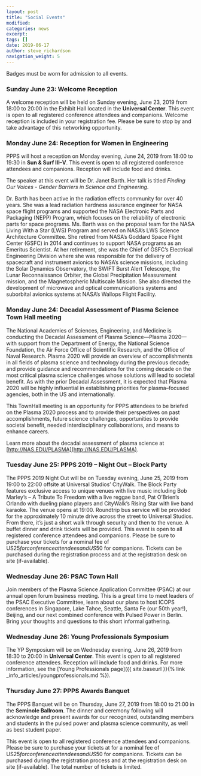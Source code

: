 ```yaml
---
layout: post
title: "Social Events"
modified:
categories: news
excerpt: 
tags: []
date: 2019-06-17
author: steve_richardson
navigation_weight: 5
---
```


Badges must be worn for admission to all events.

### Sunday June 23: Welcome Reception

A welcome reception will be held on Sunday evening, June 23, 2019 from 18:00 to 20:00 in the Exhibit Hall located in the **Universal Center**.  This event is open to all registered conference attendees and companions. Welcome reception is included in your registration fee. Please be sure to stop by and take advantage of this networking opportunity.   

### Monday June 24: Reception for Women in Engineering 

PPPS will host a reception on Monday evening, June 24, 2019 from 18:00 to 19:30 in **Sun & Surf III&ndash;V**.  This event is open to all registered conference attendees and companions.   Reception will include food and drinks.

The speaker at this event will be Dr. Janet Barth. Her talk is titled _Finding Our Voices - Gender Barriers in Science and Engineering_.

Dr. Barth has been active in the radiation effects community for over 40 years. She was a lead radiation hardness assurance engineer for NASA space flight programs and supported the NASA Electronic Parts and Packaging (NEPP) Program, which focuses on the reliability of electronic parts for space programs. Ms. Barth was on the proposal team for the NASA Living With a Star (LWS) Program and served on NASA’s LWS Science Architecture Committee. She retired from NASA’s Goddard Space Flight Center (GSFC) in 2014 and continues to support NASA programs as an Emeritus Scientist. At her retirement, she was the Chief of GSFC’s Electrical Engineering Division where she was responsible for the delivery of spacecraft and instrument avionics to NASA’s science missions, including the Solar Dynamics Observatory, the SWIFT Burst Alert Telescope, the Lunar Reconnaissance Orbiter, the Global Precipitation Measurement mission, and the Magnetospheric Multiscale Mission. She also directed the development of microwave and optical communications systems and suborbital avionics systems at NASA’s Wallops Flight Facility.

### Monday June 24: Decadal Assessment of Plasma Science Town Hall meeting

The National Academies of Sciences, Engineering, and Medicine is conducting the Decadal Assessment of Plasma Science&mdash;Plasma 2020&mdash;with support from the Department of Energy, the National Science Foundation, the Air Force Office of Scientific Research, and the Office of Naval Research.  Plasma 2020 will provide an overview of accomplishments in all fields of plasma science and technology during the previous decade; and provide guidance and recommendations for the coming decade on the most critical plasma science challenges whose solutions will lead to societal benefit.  As with the prior Decadal Assessment, it is expected that Plasma 2020 will be highly influential in establishing priorities for plasma–focused agencies, both in the US and internationally.

This TownHall meeting is an opportunity for PPPS attendees to be briefed on the Plasma 2020 process and to provide their perspectives on past accomplishments, future science challenges, opportunities to provide societal benefit, needed interdisciplinary collaborations, and means to enhance careers.  

Learn more about the decadal assessment of plasma science at
[http://NAS.EDU/PLASMA](http://NAS.EDU/PLASMA).


### Tuesday June 25: PPPS 2019 – Night Out – Block Party

The PPPS 2019 Night Out will be on Tuesday evening, June 25, 2019 from 19:00 to 22:00 offsite at Universal Studios’ CityWalk. The Block Party features exclusive access to unique venues with live music including Bob Marley’s &ndash; A Tribute To Freedom with a live reggae band, Pat O’Brien’s Orlando with dueling piano players and CityWalk’s Rising Star with live band karaoke. The venue opens at 19:00. Roundtrip bus service will be provided for the approximately 10 minute drive across the street to Universal Studios. From there, it’s just a short walk through security and then to the venue. A buffet dinner and drink tickets will be provided. This event is open to all registered conference attendees and companions.  Please be sure to purchase your tickets for a nominal fee of US$25 for conference attendees and US$50 for companions.  Tickets can be purchased during the registration process and at the registration desk on site (if-available).

### Wednesday June 26: PSAC Town Hall

Join members of the Plasma Science Application Committee (PSAC) at our annual open forum business meeting. This is a great time to meet leaders of the PSAC Executive Committee, learn about our plans to host ICOPS conferences in Singapore, Lake Tahoe, Seattle, Santa Fe (our 50th year!), Beijing, and our next combined conference with Pulsed Power in Berlin.  Bring your thoughts and questions to this short informal gathering. 

### Wednesday June 26: Young Professionals Symposium 

The YP Symposium will be on Wednesday evening, June 26, 2019 from 18:30 to 20:00 in **Universal Center**.  This event is open to all registered conference attendees. Reception will include food and drinks. For more information, see the [Young Professionals page]({{ site.baseurl }}{% link _info_articles/youngprofessionals.md %}).

### Thursday June 27: PPPS Awards Banquet

The PPPS Banquet will be on Thursday, June 27, 2019 from 18:00 to 21:00 in the **Seminole Ballroom**.  The dinner and ceremony following will acknowledge and present awards for our recognized, outstanding members and students in the pulsed power and plasma science community, as well as best student paper.  

This event is open to all registered conference attendees and companions. Please be sure to purchase your tickets at for a nominal fee of US$25 for conference attendees and US$50 for companions. Tickets can be purchased during the registration process and at the registration desk on site (if-available).  The total number of tickets is limited.

